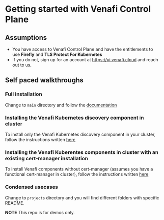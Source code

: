 # Getting started with Venafi Control Plane

## Assumptions
- You have access to Venafi Control Plane and have the entitlements to use **Firefly** and **TLS Protect For Kubernetes**
- If you do not, sign up for an account at https://ui.venafi.cloud and reach out to us. 

## Self paced walkthroughs

### Full installation 
Change to `main` directory and follow the [documentation](main/README.md)

### Installing the Venafi Kubernetes discovery component in cluster
To install only the Venafi Kubernetes discovery component in your cluster, follow the instructions written [here](projects/cert-discovery/README.md)

### Installing the Venafi Kuberentes components in cluster with an existing cert-manager installation
To install Venafi components without cert-manager (assumes you have a functional cert-manager in cluster), follow the instructions written [here](projects/ven03/README.md)

### Condensed usecases
Change to `projects` directory and you will find different folders with specific README. 


**NOTE** This repo is for demos only.  